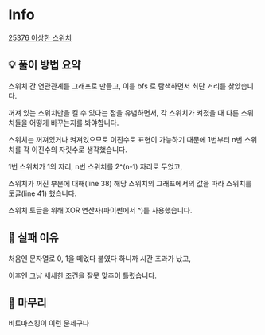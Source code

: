 # Info
[25376 이상한 스위치](https://www.acmicpc.net/problem/25376)

## 💡 풀이 방법 요약

스위치 간 연관관계를 그래프로 만들고, 이를 bfs 로 탐색하면서 최단 거리를 찾았습니다.

꺼져 있는 스위치만을 킬 수 있다는 점을 유념하면서, 각 스위치가 켜졌을 때 다른 스위치들을 어떻게 바꾸는지를 봐야합니다.

스위치는 꺼져있거나 켜져있으므로 이진수로 표현이 가능하기 때문에 1번부터 n번 스위치를 각 이진수의 자릿수로 생각했습니다.

1번 스위치가 1의 자리, n번 스위치를 2^(n-1) 자리로 두었고,

스위치가 꺼진 부분에 대해(line 38) 해당 스위치의 그래프에서의 값을 따라 스위치를 토글(line 41) 했습니다.

스위치 토글을 위해 XOR 연산자(파이썬에서 ^)를 사용했습니다.

## 👀 실패 이유

처음엔 문자열로 0, 1을 떼었다 붙였다 하니까 시간 초과가 났고,

이후엔 그냥 세세한 조건을 잘못 맞추어 틀렸습니다.

## 🙂 마무리

비트마스킹이 이런 문제구나